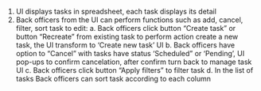 1. UI displays tasks in spreadsheet, each task displays its detail
2.  Back officers from the UI can perform functions such as add, cancel, filter, sort task to edit:
   a. Back officers click button “Create task” or button “Recreate” from existing task to perform action create a new task, the UI transform to ‘Create new task’ UI
   b. Back officers have option to “Cancel” with tasks have status ‘Scheduled” or ‘Pending’, UI pop-ups to confirm cancelation, after confirm turn back to manage task UI 
   c. Back officers click button “Apply filters” to filter task
   d. In the list of tasks Back officers can sort task according to each column
